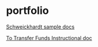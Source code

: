 # portfolio
[Schweickhardt sample docs](https://github.com/schweisa/portfolio/blob/master/Schweickhardt%20portfolio%20tech%20writing%20PDF%20aug%202017.pdf)

[To Transfer Funds Instructional doc](https://github.com/schweisa/portfolio/blob/master/To%20Transfer%20Funds%20schweick%20A%20july%202020.pdf)
